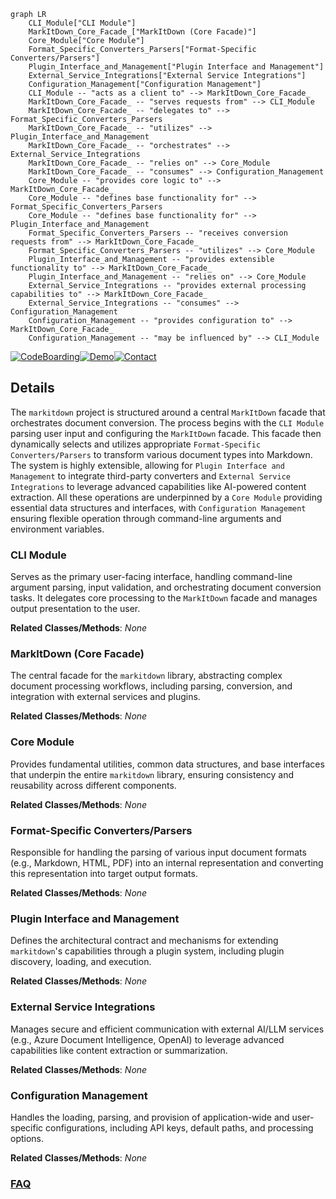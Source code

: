 ```mermaid
graph LR
    CLI_Module["CLI Module"]
    MarkItDown_Core_Facade_["MarkItDown (Core Facade)"]
    Core_Module["Core Module"]
    Format_Specific_Converters_Parsers["Format-Specific Converters/Parsers"]
    Plugin_Interface_and_Management["Plugin Interface and Management"]
    External_Service_Integrations["External Service Integrations"]
    Configuration_Management["Configuration Management"]
    CLI_Module -- "acts as a client to" --> MarkItDown_Core_Facade_
    MarkItDown_Core_Facade_ -- "serves requests from" --> CLI_Module
    MarkItDown_Core_Facade_ -- "delegates to" --> Format_Specific_Converters_Parsers
    MarkItDown_Core_Facade_ -- "utilizes" --> Plugin_Interface_and_Management
    MarkItDown_Core_Facade_ -- "orchestrates" --> External_Service_Integrations
    MarkItDown_Core_Facade_ -- "relies on" --> Core_Module
    MarkItDown_Core_Facade_ -- "consumes" --> Configuration_Management
    Core_Module -- "provides core logic to" --> MarkItDown_Core_Facade_
    Core_Module -- "defines base functionality for" --> Format_Specific_Converters_Parsers
    Core_Module -- "defines base functionality for" --> Plugin_Interface_and_Management
    Format_Specific_Converters_Parsers -- "receives conversion requests from" --> MarkItDown_Core_Facade_
    Format_Specific_Converters_Parsers -- "utilizes" --> Core_Module
    Plugin_Interface_and_Management -- "provides extensible functionality to" --> MarkItDown_Core_Facade_
    Plugin_Interface_and_Management -- "relies on" --> Core_Module
    External_Service_Integrations -- "provides external processing capabilities to" --> MarkItDown_Core_Facade_
    External_Service_Integrations -- "consumes" --> Configuration_Management
    Configuration_Management -- "provides configuration to" --> MarkItDown_Core_Facade_
    Configuration_Management -- "may be influenced by" --> CLI_Module
```

[![CodeBoarding](https://img.shields.io/badge/Generated%20by-CodeBoarding-9cf?style=flat-square)](https://github.com/CodeBoarding/GeneratedOnBoardings)[![Demo](https://img.shields.io/badge/Try%20our-Demo-blue?style=flat-square)](https://www.codeboarding.org/demo)[![Contact](https://img.shields.io/badge/Contact%20us%20-%20contact@codeboarding.org-lightgrey?style=flat-square)](mailto:contact@codeboarding.org)

## Details

The `markitdown` project is structured around a central `MarkItDown` facade that orchestrates document conversion. The process begins with the `CLI Module` parsing user input and configuring the `MarkItDown` facade. This facade then dynamically selects and utilizes appropriate `Format-Specific Converters/Parsers` to transform various document types into Markdown. The system is highly extensible, allowing for `Plugin Interface and Management` to integrate third-party converters and `External Service Integrations` to leverage advanced capabilities like AI-powered content extraction. All these operations are underpinned by a `Core Module` providing essential data structures and interfaces, with `Configuration Management` ensuring flexible operation through command-line arguments and environment variables.

### CLI Module
Serves as the primary user-facing interface, handling command-line argument parsing, input validation, and orchestrating document conversion tasks. It delegates core processing to the `MarkItDown` facade and manages output presentation to the user.


**Related Classes/Methods**: _None_

### MarkItDown (Core Facade)
The central facade for the `markitdown` library, abstracting complex document processing workflows, including parsing, conversion, and integration with external services and plugins.


**Related Classes/Methods**: _None_

### Core Module
Provides fundamental utilities, common data structures, and base interfaces that underpin the entire `markitdown` library, ensuring consistency and reusability across different components.


**Related Classes/Methods**: _None_

### Format-Specific Converters/Parsers
Responsible for handling the parsing of various input document formats (e.g., Markdown, HTML, PDF) into an internal representation and converting this representation into target output formats.


**Related Classes/Methods**: _None_

### Plugin Interface and Management
Defines the architectural contract and mechanisms for extending `markitdown`'s capabilities through a plugin system, including plugin discovery, loading, and execution.


**Related Classes/Methods**: _None_

### External Service Integrations
Manages secure and efficient communication with external AI/LLM services (e.g., Azure Document Intelligence, OpenAI) to leverage advanced capabilities like content extraction or summarization.


**Related Classes/Methods**: _None_

### Configuration Management
Handles the loading, parsing, and provision of application-wide and user-specific configurations, including API keys, default paths, and processing options.


**Related Classes/Methods**: _None_



### [FAQ](https://github.com/CodeBoarding/GeneratedOnBoardings/tree/main?tab=readme-ov-file#faq)